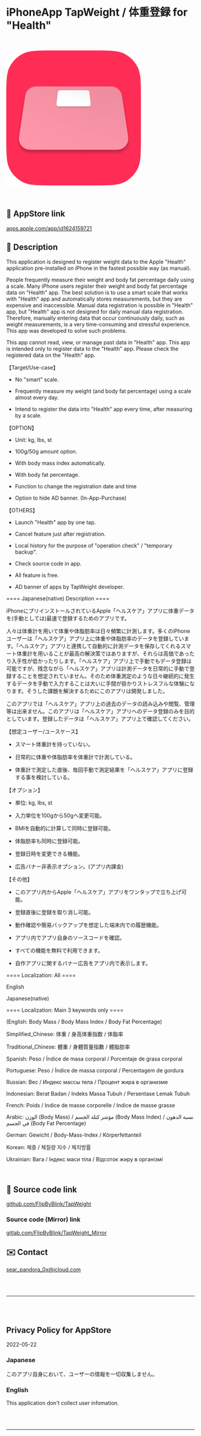 # iPhoneApp TapWeight / 体重登録 for "Health"

<br>

![](TapWeight/Assets.xcassets/LaunchIcon.imageset/LaunchIcon.png)

<br>

## 🔗 AppStore link

[apps.apple.com/app/id1624159721](https://apps.apple.com/app/id1624159721)

<!-- Manually sync below text between "/README.md(here)" and "Localizable.strings" and "AppStoreConnect/_/Description". -->

## 📄 Description

<!--==== English Description ====-->

This application is designed to register weight data to the Apple "Health" application pre-installed on iPhone in the fastest possible way (as manual).


People frequently measure their weight and body fat percentage daily using a scale. Many iPhone users register their weight and body fat percentage data on "Health" app. The best solution is to use a smart scale that works with "Health" app and automatically stores measurements, but they are expensive and inaccessible. Manual data registration is possible in "Health" app, but "Health" app is not designed for daily manual data registration. Therefore, manually entering data that occur continuously daily, such as weight measurements, is a very time-consuming and stressful experience. This app was developed to solve such problems.


This app cannot read, view, or manage past data in "Health" app. This app is intended only to register data to the "Health" app. Please check the registered data on the "Health" app.

【Target/Use-case】

- No "smart" scale.

- Frequently measure my weight (and body fat percentage) using a scale almost every day.

- Intend to register the data into "Health" app every time, after measuring by a scale.

【OPTION】

- Unit: kg, lbs, st

- 100g/50g amount option.

- With body mass index automatically.

- With body fat percentage.

- Function to change the registration date and time

- Option to hide AD banner. (In-App-Purchase)

【OTHERS】

- Launch "Health" app by one tap.

- Cancel feature just after registration.

- Local history for the purpose of "operation check" / "temporary backup".

- Check source code in app.

- All feature is free.

- AD banner of apps by TapWeight developer.


==== Japanese(native) Description ====

iPhoneにプリインストールされているApple「ヘルスケア」アプリに体重データを(手動としては)最速で登録するためのアプリです。


人々は体重計を用いて体重や体脂肪率は日々頻繁に計測します。多くのiPhoneユーザーは「ヘルスケア」アプリ上に体重や体脂肪率のデータを登録しています。「ヘルスケア」アプリと連携して自動的に計測データを保存してくれるスマート体重計を用いることが最高の解決策ではありますが、それらは高価であったり入手性が低かったりします。「ヘルスケア」アプリ上で手動でもデータ登録は可能ですが、残念ながら「ヘルスケア」アプリは計測データを日常的に手動で登録することを想定されていません。そのため体重測定のような日々継続的に発生するデータを手動で入力することは大いに手間が掛かりストレスフルな体験になります。そうした課題を解決するためにこのアプリは開発しました。


このアプリでは「ヘルスケア」アプリ上の過去のデータの読み込みや閲覧、管理等は出来ません。このアプリは「ヘルスケア」アプリへのデータ登録のみを目的としています。登録したデータは「ヘルスケア」アプリ上で確認してください。

【想定ユーザー/ユースケース】

- スマート体重計を持っていない。

- 日常的に体重や体脂肪率を体重計で計測している。

- 体重計で測定した直後、毎回手動で測定結果を「ヘルスケア」アプリに登録する事を検討している。

【オプション】

- 単位: kg, lbs, st

- 入力単位を100gから50gへ変更可能。

- BMIを自動的に計算して同時に登録可能。

- 体脂肪率も同時に登録可能。

- 登録日時を変更できる機能。

- 広告バナー非表示オプション。(アプリ内課金)

【その他】

- このアプリ内からApple「ヘルスケア」アプリをワンタップで立ち上げ可能。

- 登録直後に登録を取り消し可能。

- 動作確認や簡易バックアップを想定した端末内での履歴機能。

- アプリ内でアプリ自身のソースコードを確認。

- すべての機能を無料で利用できます。

- 自作アプリに関するバナー広告をアプリ内で表示します。


==== Localization: All ====

English

Japanese(native)

==== Localization: Main 3 keywords only ====

(English: Body Mass / Body Mass Index / Body Fat Percentage)

Simplified_Chinese: 体重 / 身高体重指数 / 体脂率

Traditional_Chinese: 體重 / 身體質量指數 / 體脂肪率

Spanish: Peso / Índice de masa corporal / Porcentaje de grasa corporal

Portuguese: Peso / Índice de massa corporal / Percentagem de gordura

Russian: Вес / Индекс массы тела / Процент жира в организме

Indonesian: Berat Badan / Indeks Massa Tubuh / Persentase Lemak Tubuh

French: Poids / Indice de masse corporelle / Indice de masse grasse

Arabic: الوزن (Body Mass) / مؤشر كتلة الجسم (Body Mass Index) / نسبة الدهون في الجسم (Body Fat Percentage)

German: Gewicht / Body-Mass-Index / Körperfettanteil

Korean: 체중 / 체질량 지수 / 체지방률

Ukrainian: Вага / Індекс маси тіла / Відсоток жиру в організмі


<br>


## 🧰 Source code link

[github.com/FlipByBlink/TapWeight](https://github.com/FlipByBlink/TapWeight)


### Source code (Mirror) link

[gitlab.com/FlipByBlink/TapWeight_Mirror](https://gitlab.com/FlipByBlink/TapWeight_Mirror)


## ✉️ Contact

sear_pandora_0x@icloud.com




<br>

<br>

------

<br>

<br>


## Privacy Policy for AppStore


2022-05-22


### Japanese

このアプリ自身において、ユーザーの情報を一切収集しません。


### English

This application don't collect user infomation.


<br>

<br>

------

<br>

<br>


<!-- URL "Support page for AppStore" -->
<!-- https://flipbyblink.github.io/TapWeight/ -->

<!-- URL "Privacy Policy for AppStore" -->
<!-- https://github.com/FlipByBlink/TapWeight#privacy-policy-for-appstore -->
